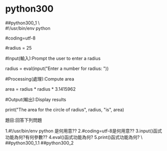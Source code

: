 # python300

##python300_1
\\\
#!/usr/bin/env python

#coding=utf-8

#radius = 25 

#Input(輸入):Prompt the user to enter a radius

radius = eval(input("Enter a number for radius: "))

#Processing(處理):Compute area

area = radius * radius * 3.1415962

#Output(輸出):Display results

print("The area for the circle of radius", radius, "is", area)

題目:回答下列問題

1.#!/usr/bin/env python 是何用意??
2.#coding=utf-8是何用意??
3.input()函式功能為何?有何參數??
4.eval()函式功能為何?
5.print()函式功能為何?
\\\
##python300_1.1
##python300_2
